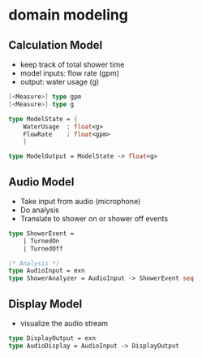 # domain modeling

## Calculation Model

- keep track of total shower time
- model inputs: flow rate (gpm)
- output: water usage (g)

```fsharp
[<Measure>] type gpm
[<Measure>] type g

type ModelState = {
    WaterUsage  : float<g>
    FlowRate    : float<gpm>
    }

type ModelOutput = ModelState -> float<g>

```

## Audio Model

- Take input from audio (microphone)
- Do analysis
- Translate to shower on or shower off events

```fsharp
type ShowerEvent =
    | TurnedOn
    | TurnedOff

(* Analysis *)
type AudioInput = exn
type ShowerAnalyzer = AudioInput -> ShowerEvent seq

```

## Display Model

- visualize the audio stream

```fsharp
type DisplayOutput = exn
type AudioDisplay = AudioInput -> DisplayOutput

```